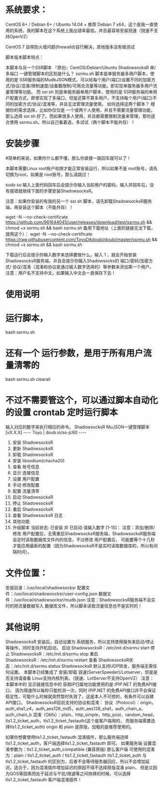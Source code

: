 # 系统要求：
CentOS 6+ / Debian 6+ / Ubuntu 14.04 +
推荐 Debian 7 x64，这个是我一直使用的系统，我的脚本在这个系统上面出错率最低。并且最容易安装锐速（锐速不支持OpenVZ）

CentOS 7 自带防火墙问题(firewalld)自行解决，其他版本没有做测试

脚本版本脚本特点：



本脚本与另一个SSR脚本 『原创』CentOS/Debian/Ubuntu ShadowsocksR 单/多端口 一键管理脚本的区别是什么？
ssrmu.sh 脚本是单服务器多用户脚本，使用的是 SSR服务端的MudbJSON模式，可以给每个用户(端口)设置不同的加密方式/协议/混淆/限制速度/设备数限制/可用总流量等功能。即实现单服务器多用户流量管理等功能。
而 ssr.sh 则是单服务器单用户脚本，使用的是 SSR服务端的单用户配置方式，即使实现了多端口，但是还算不算多用户，不支持每个用户(端口)不同的加密方式/协议/混淆等，并且无法管理流量使用。
如何选择这两个脚本？
根据你的需求选择，比如你仅仅是 一个或两个人使用，并且不需要流量管理功能，那么选择 ssr.sh 好了。而如果很多人使用，并且都需要限制流量来管理，那你适合使用 ssrmu.sh，所以自己看着选，多试试（两个脚本不能共存）！

# 安装步骤

#简单的来说，如果你什么都不懂，那么你直接一路回车就可以了！

本脚本需要Linux root账户权限才能正常安装运行，所以如果不是 root账号，请先切换为root，如果是 root账号，那么请跳过！

sudo su
输入上面代码回车后会提示你输入当前用户的密码，输入并回车后，没有报错就继续下面的步骤安装ShadowsocksR。

注意：如果你安装的有我的另一个 ssr.sh 脚本，请先卸载ShadowsocksR服务端，再安装这个脚本（不能共存）！

wget -N --no-check-certificate https://github.com/961644045/user/releases/download/test/ssrmu.sh && chmod +x ssrmu.sh && bash ssrmu.sh
备用下载地址（上面的链接无法下载，就用这个）：
wget -N --no-check-certificate https://raw.githubusercontent.com/ToyoDAdoubi/doubi/master/ssrmu.sh && chmod +x ssrmu.sh && bash ssrmu.sh

下载运行后会提示你输入数字来选择要做什么。输入 1 ，就会开始安装ShadowsocksR服务端，并且会提示你输入Shadowsocks的 端口/密码/加密方式/ 
协议/混淆（混淆和协议是通过输入数字选择的）等参数来添加第一个用户。注意：用户名不支持中文，如果输入中文会一直保存下去！

# 使用说明
# 运行脚本，

bash ssrmu.sh

# 还有一个 运行参数，是用于所有用户流量清零的

bash ssrmu.sh clearall

# 不过不需要管这个，可以通过脚本自动化的设置 crontab 定时运行脚本

输入对应的数字来执行相应的命令。
  ShadowsocksR MuJSON一键管理脚本 [vX.X.X]
  ---- Toyo | doub.io/ss-jc60 ----
  1. 安装 ShadowsocksR
  2. 更新 ShadowsocksR
  3. 卸载 ShadowsocksR
  4. 安装 libsodium(chacha20)
  5. 查看 账号信息
  6. 显示 连接信息
  7. 设置 用户配置
  8. 手动 修改配置
  9. 配置 流量清零
 10. 启动 ShadowsocksR
 11. 停止 ShadowsocksR
 12. 重启 ShadowsocksR
 13. 查看 ShadowsocksR 日志
 14. 其他功能
 15. 升级脚本
当前状态: 已安装 并 已启动
请输入数字 [1-15]：
注意：添加/删除/修改 用户配置后，无需重启ShadowsocksR服务端，ShadowsocksR服务端会定时读取数据库文件内的信息，不过修改 用户配置后，
可能要等个十几秒才能应用最新的配置（因为ShadowsocksR不是实时读取数据库的，所以有间隔时间）。

# 文件位置：
安装目录：/usr/local/shadowsocksr
配置文件：/usr/local/shadowsocksr/user-config.json
数据文件：/usr/local/shadowsocksr/mudb.json
注意：ShadowsocksR服务端不会实时的把流量数据写入 数据库文件，所以脚本读取流量信息也不是实时的！



# 其他说明
ShadowsocksR 安装后，自动设置为 系统服务，所以支持使用服务来启动/停止等操作，同时支持开机启动。
启动 ShadowsocksR：/etc/init.d/ssrmu start
停止 ShadowsocksR：/etc/init.d/ssrmu stop
重启 ShadowsocksR：/etc/init.d/ssrmu restart
查看 ShadowsocksR状态：/etc/init.d/ssrmu status
ShadowsocksR 默认支持UDP转发，服务端无需任何设置。
本脚本已经集成了 安装/卸载 锐速(ServerSpeeder)/Lotserver，但是是否支持请查看 Linux支持内核列表。（锐速、LotServer不支持OpenVZ）
注意：本脚本中的 显示链接信息中的 获取IP归属地功能使用的是 IPIP.NET 的免费API接口，
因为限速所以每秒只能检测一次，同时 IPIP.NET 的免费API接口并不会保证稳定性，可能什么时候就突然暂时失效了，这是本人不可控的，有条件可以自建API接口。
ShadowsocksR目前支持的协议和混淆：
协议（Protocol）：origin，auth_sha1_v4，auth_aes128_md5，auth_aes128_sha1，auth_chain_a，auth_chain_b
混淆（Obfs）：plain，http_simple，http_post，random_head，tls1.2_ticket_auth，tls1.2_ticket_fastauth(这个是客户端用的，
而服务端需要选择tls1.2_ticket_auth)
origin 和 plain 是原版，加粗的是推荐使用的。



如果你想要使用tls1.2_ticket_fastauth 混淆插件，那么服务端选择tls1.2_ticket_auth，客户端选择tls1.2_ticket_fastauth 即可。
如果服务端 设置混淆参数为：tls1.2_ticket_auth_compatible (兼容原版)
那么客户端 可使用的混淆为：plain / tls1.2_ticket_auth / tls1.2_ticket_fastauth
tls1.2_ticket_auth 与 tls1.2_ticket_fastauth 的区别为，后者不会等待服务器回应，所以不会增加延迟。适合于，因为混淆插件增加延迟的原因不得不选择原版混淆 plain，
但是又因为QOS等因素而处于延迟与干扰/限速等之间抉择的时候，可以选择tls1.2_ticket_fastauth 客户端混淆插件！

